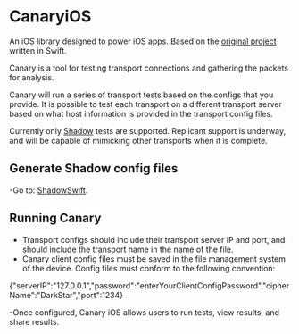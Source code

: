 # CanaryiOS

An iOS library designed to power iOS apps. Based on the [original project](https://github.com/OperatorFoundation/CanaryLibrary.git) written in Swift.

Canary is a tool for testing transport connections and gathering the packets for analysis.

Canary will run a series of transport tests based on the configs that you provide. It is possible to test each transport on a different transport server based on what host information is provided in the transport config files.

Currently only [Shadow](https://github.com/OperatorFoundation/ShapeshifterAndroidKotlin.git) tests are supported. Replicant support is underway, and will be capable of mimicking other transports when it is complete.

## Generate Shadow config files
-Go to: [ShadowSwift](https://github.com/OperatorFoundation/ShadowSwift.git).

## Running Canary
- Transport configs should include their transport server IP and port, and should include the transport name in the name of the file.
- Canary client config files must be saved in the file management system of the device. Config files must conform to the following convention:

{"serverIP":"127.0.0.1","password":"enterYourClientConfigPassword","cipherName":"DarkStar","port":1234}

-Once configured, Canary iOS allows users to run tests, view results, and share results.
